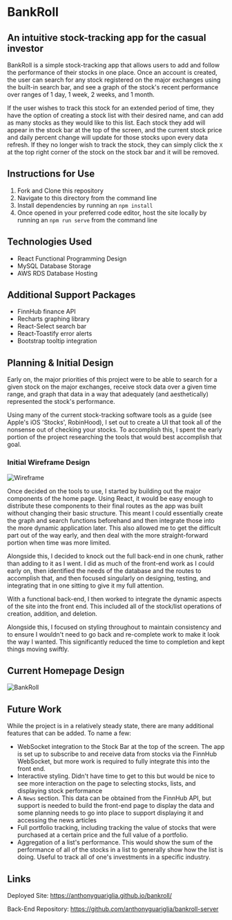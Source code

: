 # BankRoll
## An intuitive stock-tracking app for the casual investor

BankRoll is a simple stock-tracking app that allows users to add and follow the performance of their stocks in one place. Once an account is created, the user can search for any stock registered on the major exchanges using the built-in search bar, and see a graph of the stock's recent performance over ranges of 1 day, 1 week, 2 weeks, and 1 month. 

If the user wishes to track this stock for an extended period of time, they have the option of creating a stock list with their desired name, and can add as many stocks as they would like to this list. Each stock they add will appear in the stock bar at the top of the screen, and the current stock price and daily percent change will update for those stocks upon every data refresh. If they no longer wish to track the stock, they can simply click the `X` at the top right corner of the stock on the stock bar and it will be removed.

## Instructions for Use
1. Fork and Clone this repository
2. Navigate to this directory from the command line
3. Install dependencies by running an `npm install`
4. Once opened in your preferred code editor, host the site locally by running an `npm run serve` from the command line

## Technologies Used
- React Functional Programming Design
- MySQL Database Storage
- AWS RDS Database Hosting

## Additional Support Packages
- FinnHub finance API
- Recharts graphing library
- React-Select search bar
- React-Toastify error alerts
- Bootstrap tooltip integration

## Planning & Initial Design

Early on, the major priorities of this project were to be able to search for a given stock on the major exchanges, receive stock data over a given time range, and graph that data in a way that adequately (and aesthetically) represented the stock's performance.

Using many of the current stock-tracking software tools as a guide (see Apple's iOS 'Stocks', RobinHood), I set out to create a UI that took all of the nonsense out of checking your stocks. To accomplish this, I spent the early portion of the project researching the tools that would best accomplish that goal.

### Initial Wireframe Design

![Wireframe](https://i.imgur.com/DBEmiHA.png)

Once decided on the tools to use, I started by building out the major components of the home page. Using React, it would be easy enough to distribute these components to their final routes as the app was built without changing their basic structure. This meant I could essentially create the graph and search functions beforehand and then integrate those into the more dynamic application later. This also allowed me to get the difficult part out of the way early, and then deal with the more straight-forward portion when time was more limited.

Alongside this, I decided to knock out the full back-end in one chunk, rather than adding to it as I went. I did as much of the front-end work as I could early on, then identified the needs of the database and the routes to accomplish that, and then focused singularly on designing, testing, and integrating that in one sitting to give it my full attention.

With a functional back-end, I then worked to integrate the dynamic aspects of the site into the front end. This included all of the stock/list operations of creation, addition, and deletion. 

Alongside this, I focused on styling throughout to maintain consistency and to ensure I wouldn't need to go back and re-complete work to make it look the way I wanted. This significantly reduced the time to completion and kept things moving swiftly.

## Current Homepage Design

![BankRoll](https://i.imgur.com/PIOjZwQ.png)

## Future Work

While the project is in a relatively steady state, there are many additional features that can be added. To name a few:
- WebSocket integration to the Stock Bar at the top of the screen. The app is set up to subscribe to and receive data from stocks via the FinnHub WebSocket, but more work is required to fully integrate this into the front end. 
- Interactive styling. Didn't have time to get to this but would be nice to see more interaction on the page to selecting stocks, lists, and displaying stock performance
- A `News` section. This data can be obtained from the FinnHub API, but support is needed to build the front-end page to display the data and some planning needs to go into place to support displaying it and accessing the news articles
- Full portfolio tracking, including tracking the value of stocks that were purchased at a certain price and the full value of a portfolio.
- Aggregation of a list's performance. This would show the sum of the performance of all of the stocks in a list to generally show how the list is doing. Useful to track all of one's investments in a specific industry.



## Links

Deployed Site: https://anthonyguariglia.github.io/bankroll/

Back-End Repository: https://github.com/anthonyguariglia/bankroll-server